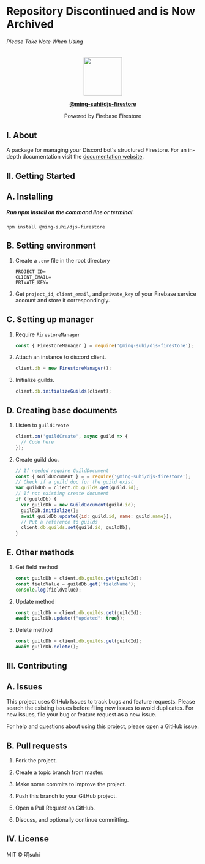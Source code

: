 # Repository Discontinued and is Now Archived
###### Please Take Note When Using

<p align="center">
  <img src="https://raw.githubusercontent.com/ming-suhi/ming-suhi/master/djs-firestore.svg" width="100" align="center" />
</p>

<p align="center">
  <a href="https://github.com/ming-suhi/djs-firestore" target="_blank">
    <strong>@ming-suhi/djs-firestore</strong>
  </a>
</p>

<p align="center">Powered by Firebase Firestore</p>


## I. About
A package for managing your Discord bot's structured Firestore. For an in-depth documentation visit the <a href="https://ming-suhi.github.io/djs-firestore/" target="_blank">documentation website</a>. 


## II. Getting Started

## A. Installing

##### Run npm install on the command line or terminal.
```
npm install @ming-suhi/djs-firestore
```


## B. Setting environment

1. Create a `.env` file in the root directory

    ```
    PROJECT_ID=
    CLIENT_EMAIL=
    PRIVATE_KEY=
    ```

2. Get `project_id`, `client_email`, and `private_key` of your Firebase service account and store it correspondingly.

## C. Setting up manager

1. Require `FirestoreManager`
    ```js
    const { FirestoreManager } = require('@ming-suhi/djs-firestore');
    ```

2. Attach an instance to discord client.
    ```js
    client.db = new FirestoreManager();
    ```

3. Initialize guilds.
    ```js
    client.db.initializeGuilds(client);
    ```

## D. Creating base documents

1. Listen to `guildCreate`
    ```js
    client.on('guildCreate', async guild => {
      // Code here
    });
    ```

2. Create guild doc.
    ```js
    // If needed require GuildDocument
    const { GuildDocument } = = require('@ming-suhi/djs-firestore');
    // Check if a guild doc for the guild exist
    var guildDb = client.db.guilds.get(guild.id);
    // If not existing create document
    if (!guildDb) {
      var guildDb = new GuildDocument(guild.id);
      guildDb.initialize();
      await guildDb.update({id: guild.id, name: guild.name});
      // Put a reference to guilds
      client.db.guilds.set(guild.id, guildDb);
    }
    ```

## E. Other methods

1. Get field method
    ```js
    const guildDb = client.db.guilds.get(guildId);
    const fieldValue = guildDb.get('fieldName');
    console.log(fieldValue);
    ```

2. Update method
    ```js
    const guildDb = client.db.guilds.get(guildId);
    await guildDb.update({"updated": true});
    ```

3. Delete method
    ```js
    const guildDb = client.db.guilds.get(guildId);
    await guildDb.delete();
    ```


## III. Contributing
## A. Issues
This project uses GitHub Issues to track bugs and feature requests. Please search the existing issues before filing new issues to avoid duplicates. For new issues, file your bug or feature request as a new issue.

For help and questions about using this project, please open a GitHub issue.

## B. Pull requests

1. Fork the project.

2. Create a topic branch from master.

3. Make some commits to improve the project.

4. Push this branch to your GitHub project.

5. Open a Pull Request on GitHub.

6. Discuss, and optionally continue committing.


## IV. License
MIT © 明suhi
